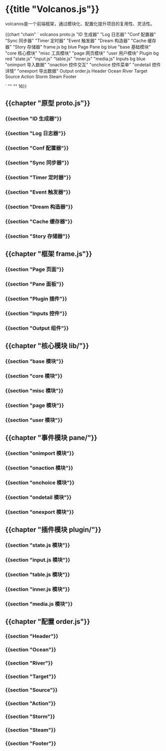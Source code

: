 # {{title "Volcanos.js"}}

volcanos是一个前端框架，通过模块化、配置化提升项目的复用性、灵活性。

{{chart "chain" `
volcanos
    proto.js
        "ID 生成器"
        "Log 日志器"
        "Conf 配置器"
        "Sync 同步器"
        "Timer 定时器"
        "Event 触发器"
        "Dream 构造器"
        "Cache 缓存器"
        "Story 存储器"
    frame.js bg blue
        Page
        Pane bg blue
            "base 基础模块"
            "core 核心模块"
            "misc 工具模块"
            "page 网页模块"
            "user 用户模块"
        Plugin bg red
            "state.js"
            "input.js"
            "table.js"
            "inner.js"
            "media.js"
        Inputs bg blue
            "onimport 导入数据"
            "onaction 控件交互"
            "onchoice 控件菜单"
            "ondetail 控件详情"
            "onexport 导出数据"
        Output
    order.js
        Header
        Ocean
        River
        Target
        Source
        Action
        Storm
        Steam
        Footer

` "" "" 16}}

## {{chapter "原型 proto.js"}}
### {{section "ID 生成器"}}
### {{section "Log 日志器"}}
### {{section "Conf 配置器"}}
### {{section "Sync 同步器"}}
### {{section "Timer 定时器"}}
### {{section "Event 触发器"}}
### {{section "Dream 构造器"}}
### {{section "Cache 缓存器"}}
### {{section "Story 存储器"}}

## {{chapter "框架 frame.js"}}
### {{section "Page 页面"}}
### {{section "Pane 面板"}}
### {{section "Plugin 插件"}}
### {{section "Inputs 控件"}}
### {{section "Output 组件"}}

## {{chapter "核心模块 lib/"}}
### {{section "base 模块"}}
### {{section "core 模块"}}
### {{section "misc 模块"}}
### {{section "page 模块"}}
### {{section "user 模块"}}

## {{chapter "事件模块 pane/"}}
### {{section "onimport 模块"}}
### {{section "onaction 模块"}}
### {{section "onchoice 模块"}}
### {{section "ondetail 模块"}}
### {{section "onexport 模块"}}

## {{chapter "插件模块 plugin/"}}
### {{section "state.js 模块"}}
### {{section "input.js 模块"}}
### {{section "table.js 模块"}}
### {{section "inner.js 模块"}}
### {{section "media.js 模块"}}

## {{chapter "配置 order.js"}}
### {{section "Header"}}
### {{section "Ocean"}}
### {{section "River"}}
### {{section "Target"}}
### {{section "Source"}}
### {{section "Action"}}
### {{section "Storm"}}
### {{section "Steam"}}
### {{section "Footer"}}
